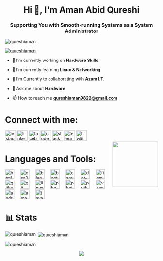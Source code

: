 <h1 align="center">Hi 👋, I'm Aman Abid Qureshi</h1>
<h3 align="center">Supporting You with Smooth-running Systems as a System Administrator</h3>


<p align="left"> <img src="https://komarev.com/ghpvc/?username=qureshiaman&label=Profile%20views&color=0e75b6&style=flat" alt="qureshiaman" /> </p>

<p align="left"> <a href="https://github.com/ryo-ma/github-profile-trophy"><img src="https://github-profile-trophy.vercel.app/?username=qureshiaman" alt="qureshiaman" /></a> </p>

- 🔭 I’m currently working on **Hardware Skills**

- 🌱 I’m currently learning **Linux & Networking**

- 👯 I’m Currently to collaborating with **Azam I.T.**

- 💬 Ask me about **Hardware**

- 📫 How to reach me **qureshiaman9822@gmail.com**

<h1 align="left">Connect with me:</h1>

<div align="left">
  <img src="" height="35" alt="instagram logo"  />
  <a href="https://www.linkedin.com/in/amanquershi/" target="_blank">
    <img src="https://img.shields.io/static/v1?message=LinkedIn&logo=linkedin&label=&color=0077B5&logoColor=white&labelColor=&style=for-the-badge" height="35" alt="linkedin logo"  />
  </a>
  <img src="https://img.shields.io/static/v1?message=Facebook&logo=facebook&label=&color=1877F2&logoColor=white&labelColor=&style=for-the-badge" height="35" alt="facebook logo"  />
  <img src="https://img.shields.io/static/v1?message=Codepen&logo=codepen&label=&color=000000&logoColor=white&labelColor=&style=for-the-badge" height="35" alt="codepen logo"  />
  <img src="https://img.shields.io/static/v1?message=Stackoverflow&logo=stackoverflow&label=&color=FE7A16&logoColor=white&labelColor=&style=for-the-badge" height="35" alt="stackoverflow logo"  />
  <img src="https://img.shields.io/static/v1?message=Telegram&logo=telegram&label=&color=2CA5E0&logoColor=white&labelColor=&style=for-the-badge" height="35" alt="telegram logo"  />
  <img src="https://img.shields.io/static/v1?message=Twitter&logo=twitter&label=&color=1DA1F2&logoColor=white&labelColor=&style=for-the-badge" height="35" alt="twitter logo"  />
</div>

<img align="right" height="150" src="https://i.imgflip.com/65efzo.gif"  />

### 

<h1 align="left">Languages and Tools:</h1>
<div align="left">
  <img src="https://cdn.jsdelivr.net/gh/devicons/devicon/icons/html5/html5-original.svg" height="30" alt="html5 logo"  />
  <img width="12" />
  <img src="https://cdn.jsdelivr.net/gh/devicons/devicon/icons/css3/css3-original.svg" height="30" alt="css3 logo"  />
  <img width="12" />
  <img src="https://cdn.jsdelivr.net/gh/devicons/devicon/icons/blender/blender-original.svg" height="30" alt="blender logo"  />
  <img width="12" />
  <img src="https://cdn.jsdelivr.net/gh/devicons/devicon/icons/bootstrap/bootstrap-original.svg" height="30" alt="bootstrap logo"  />
  <img width="12" />
  <img src="https://cdn.jsdelivr.net/gh/devicons/devicon/icons/canva/canva-original.svg" height="30" alt="canva logo"  />
  <img width="12" />
  <img src="https://cdn.jsdelivr.net/gh/devicons/devicon/icons/dot-net/dot-net-original.svg" height="30" alt="dot-net logo"  />
  <img width="12" />
  <img src="https://cdn.jsdelivr.net/gh/devicons/devicon/icons/figma/figma-original.svg" height="30" alt="figma logo"  />
  <img width="12" />
  <img src="https://cdn.jsdelivr.net/gh/devicons/devicon/icons/github/github-original.svg" height="30" alt="github logo"  />
  <img width="12" />
  <img src="https://cdn.jsdelivr.net/gh/devicons/devicon/icons/git/git-original.svg" height="30" alt="git logo"  />
  <img width="12" />
  <img src="https://cdn.jsdelivr.net/gh/devicons/devicon/icons/linux/linux-original.svg" height="30" alt="linux logo"  />
  <img width="12" />
  <img src="https://cdn.jsdelivr.net/gh/devicons/devicon/icons/php/php-original.svg" height="30" alt="php logo"  />
  <img width="12" />
  <img src="https://cdn.jsdelivr.net/gh/devicons/devicon/icons/photoshop/photoshop-plain.svg" height="30" alt="photoshop logo"  />
  <img width="12" />
  <img src="https://cdn.jsdelivr.net/gh/devicons/devicon/icons/python/python-original.svg" height="30" alt="python logo"  />
  <img width="12" />
  <img src="https://cdn.jsdelivr.net/gh/devicons/devicon/icons/vscode/vscode-original.svg" height="30" alt="vscode logo"  />
  <img width="12" />
  <img src="https://cdn.jsdelivr.net/gh/devicons/devicon/icons/android/android-original.svg" height="30" alt="android logo"  />
  <img width="12" />
  <img src="https://cdn.jsdelivr.net/gh/devicons/devicon/icons/amazonwebservices/amazonwebservices-original.svg" height="30" alt="amazonwebservices logo"  />
  <img width="12" />
  <img src="https://skillicons.dev/icons?i=js" height="30" alt="javascript logo"  />
</div>


<h1>📊 Stats </h1>
<p><img align="left" src="https://github-readme-stats.vercel.app/api/top-langs?username=qureshiaman&show_icons=true&locale=en&layout=compact" alt="qureshiaman" /></p>

<p>&nbsp;<img align="center" src="https://github-readme-stats.vercel.app/api?username=qureshiaman&show_icons=true&locale=en" alt="qureshiaman" /></p>

<p><img align="center" src="https://github-readme-streak-stats.herokuapp.com/?user=qureshiaman&" alt="qureshiaman" /></p>



<!-- - 👋 Hi, I’m @qureshiaman
- 👀 I’m interested in Networking
- 🌱 I’m currently learning linux
- 💞️ I’m looking to collaborate on
- 📄 I have 5y experiences in Copmuter Hardware and software & working 
- 
- 📫 How to reach me qureshiaman9822@gmail.com
-->
<!---
qureshiaman/qureshiaman is a ✨ special ✨ repository because its `README.md` (this file) appears on your GitHub profile.
You can click the Preview link to take a look at your changes.
--->

<div align="center">
  <img src="https://profile-counter.glitch.me/qureshiaman/count.svg?"  />
</div>
